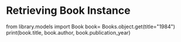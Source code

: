 # Retrieving Book Instance

from library.models import Book
book= Books.object.get(title="1984")
print(book.title, book.author, book.publication_year)